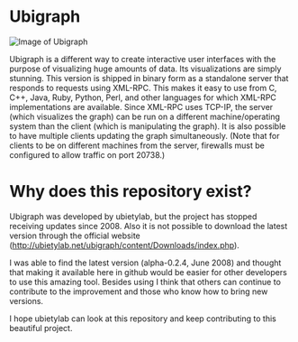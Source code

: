 # Ubigraph

![Image of Ubigraph](http://holsee.github.io/images/exconfeu/erlubi_vanilla.png)

Ubigraph is a different way to create interactive user interfaces with the purpose of visualizing huge amounts of data. Its visualizations are simply stunning. This version is shipped in binary form as a standalone server that responds to requests using XML-RPC. This makes it easy to use from C, C++, Java, Ruby, Python, Perl, and other languages for which XML-RPC implementations are available. Since XML-RPC uses TCP-IP, the server (which visualizes the graph) can be run on a different machine/operating system than the client (which is manipulating the graph). It is also possible to have multiple clients updating the graph simultaneously. (Note that for clients to be on different machines from the server, firewalls must be configured to allow traffic on port 20738.)

# Why does this repository exist?

Ubigraph was developed by ubietylab, but the project has stopped receiving updates since 2008. Also it is not possible to download the latest version through the official website (http://ubietylab.net/ubigraph/content/Downloads/index.php).

I was able to find the latest version (alpha-0.2.4, June 2008) and thought that making it available here in github would be easier for other developers to use this amazing tool. Besides using I think that others can continue to contribute to the improvement and those who know how to bring new versions.

I hope ubietylab can look at this repository and keep contributing to this beautiful project.


